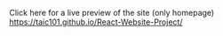 Click here for a live preview of the site (only homepage)
https://taic101.github.io/React-Website-Project/ 
